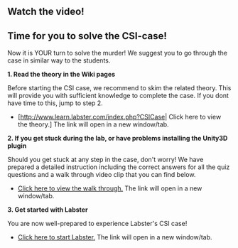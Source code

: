 Watch the video!
----------------

Time for you to solve the CSI-case!
-----------------------------------

Now it is YOUR turn to solve the murder! We suggest you to go through
the case in similar way to the students.

**1. Read the theory in the Wiki pages**

Before starting the CSI case, we recommend to skim the related theory.
This will provide you with sufficient knowledge to complete the case. If
you dont have time to this, jump to step 2.

-   [<http://www.learn.labster.com/index.php?CSICase>| Click here to
    view the theory.] The link will open in a new window/tab.

**2. If you get stuck during the lab, or have problems installing the
Unity3D plugin**

Should you get stuck at any step in the case, don't worry! We have
prepared a detailed instruction including the correct answers for all
the quiz questions and a walk through video clip that you can find
below.

-   [Click here to view the walk
    through.](http://www.learn.labster.com/index.php/Walk_through) The
    link will open in a new window/tab.

**3. Get started with Labster**

You are now well-prepared to experience Labster's CSI case!

-   [Click here to start Labster.](http://www.labster.com/csi/) The link
    will open in a new window/tab.


